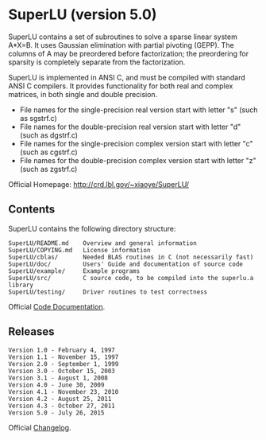 # SuperLU (version 5.0) #
SuperLU contains a set of subroutines to solve a sparse linear system A*X=B. It uses Gaussian elimination with partial pivoting (GEPP). The columns of A may be preordered before factorization; the preordering for sparsity is completely separate from the factorization.

SuperLU is implemented in ANSI C, and must be compiled with standard ANSI C compilers. It provides functionality for both real and complex matrices, in both single and double precision. 
- File names for the single-precision real version start with letter "s" (such as sgstrf.c)
- File names for the double-precision real version start with letter "d" (such as dgstrf.c)
- File names for the single-precision complex version start with letter "c" (such as cgstrf.c)
- File names for the double-precision complex version start with letter "z" (such as zgstrf.c)

Official Homepage: http://crd.lbl.gov/~xiaoye/SuperLU/

## Contents ##

SuperLU contains the following directory structure:

    SuperLU/README.md    Overview and general information
    SuperLU/COPYING.md   License information
    SuperLU/cblas/       Needed BLAS routines in C (not necessarily fast)
    SuperLU/doc/         Users' Guide and documentation of source code
    SuperLU/example/     Example programs
    SuperLU/src/         C source code, to be compiled into the superlu.a library
    SuperLU/testing/     Driver routines to test correctness

Official [Code Documentation](http://crd-legacy.lbl.gov/~xiaoye/SuperLU/superlu_code_html/).

## Releases ##

    Version 1.0 - February 4, 1997
    Version 1.1 - November 15, 1997
    Version 2.0 - September 1, 1999
    Version 3.0 - October 15, 2003
    Version 3.1 - August 1, 2008
    Version 4.0 - June 30, 2009
    Version 4.1 - November 23, 2010
    Version 4.2 - August 25, 2011
    Version 4.3 - October 27, 2011
	Version 5.0 - July 26, 2015

Official [Changelog](http://crd-legacy.lbl.gov/~xiaoye/SuperLU/changes.html#slu_change).
